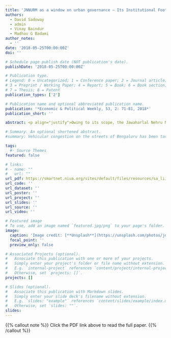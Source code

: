 ```yaml
---
title: 'JNNURM as a window on urban governance – Its Institutional Footprint, Antecedents and Legacy'
authors:
  - David Sadoway
  - admin
  - Vinay Baindur
  - Madhav G Badami
author_notes:
  - ''
date: '2018-05-25T00:00:00Z'
doi: ''

# Schedule page publish date (NOT publication's date).
publishDate: '2018-05-25T00:00:00Z'

# Publication type.
# Legend: 0 = Uncategorized; 1 = Conference paper; 2 = Journal article;
# 3 = Preprint / Working Paper; 4 = Report; 5 = Book; 6 = Book section;
# 7 = Thesis; 8 = Patent
publication_types: ['2']

# Publication name and optional abbreviated publication name.
publication: '*Economic & Political Weekly, 53, 2: 71-81, 2018*'
publication_short: ''

abstract: <p align="justify">Owing to its scope, the Jawaharlal Nehru National Urban Renewal Mission is an excellent window for understanding the evolution of urban governance in India, despite its closing in 2014. The JNNURM’s aspirations were belied by its realities of progressive centralisation, degraded local capacities, commercially-oriented infrastructure development, and intercity and intra-city inequalities. We identify and discuss three signatures that shaped its conceptualisation, operationalisation, and outcomes; flexible networks of policy actors and advisors; mobile policy ideas, best practices, and norms; and the pervasive role of consultancies. These signatures appear to endure, to varying degrees, in new urban programmes, with potentially far-reaching ramifications for urban governance.</p>

# Summary. An optional shortened abstract.
#summary: Vehicular congestion on the streets of Bengaluru has been tackled, since the late 1990s at least, through a hybrid coalition of actors, technologies, norms, and discourses that have political consequences.

tags:
  #- Source Themes
featured: false

# links:
# - name: ""
#   url: ""
url_pdf: https://smartnet.niua.org/sites/default/files/resources/sa_liii_2_130118_rua_david_sadoway.pdf
url_code: ''
url_dataset: ''
url_poster: ''
url_project: ''
url_slides: ''
url_source: ''
url_video: ''

# Featured image
# To use, add an image named `featured.jpg/png` to your page's folder.
image:
  caption: 'Image credit: [**Unsplash**](https://unsplash.com/photos/jdD8gXaTZsc)'
  focal_point: ''
  preview_only: false

# Associated Projects (optional).
#   Associate this publication with one or more of your projects.
#   Simply enter your project's folder or file name without extension.
#   E.g. `internal-project` references `content/project/internal-project/index.md`.
#   Otherwise, set `projects: []`.
projects: []

# Slides (optional).
#   Associate this publication with Markdown slides.
#   Simply enter your slide deck's filename without extension.
#   E.g. `slides: "example"` references `content/slides/example/index.md`.
#   Otherwise, set `slides: ""`.
slides:
---
```


{{% callout note %}}
Click the PDF link above to read the full paper.
{{% /callout %}}